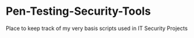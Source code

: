 Pen-Testing-Security-Tools
==========================

Place to keep track of my very basis scripts used in IT Security Projects
